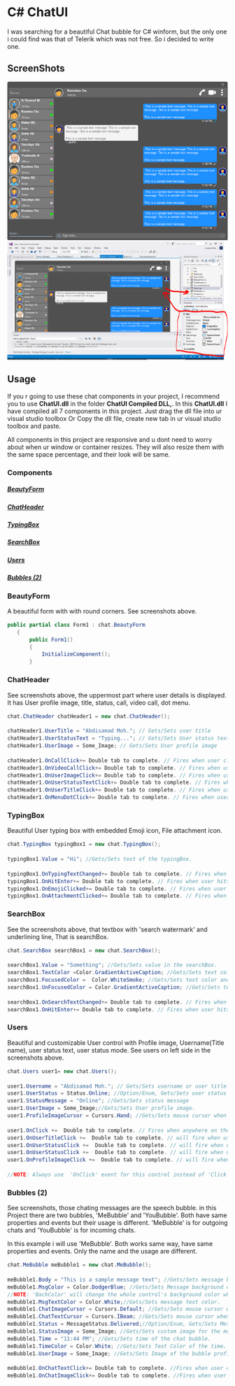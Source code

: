 # C# ChatUI

I was searching for a beautiful Chat bubble for C# winform, but the only one i could find was that of Telerik which was not free. So i decided to write one.

## ScreenShots

![Alt text](https://github.com/AbdisamadMoh/CSharp-ChatUI-Winforms/blob/master/Scr1.PNG?raw=true "")
![Alt text](https://github.com/AbdisamadMoh/CSharp-ChatUI-Winforms/blob/master/Scr2.PNG?raw=true "")


## Usage
If you r going to use these chat components in your project, I recommend you to use <b>ChatUI.dll</b> in the folder <b>ChatUI Compiled DLL,</b>. In this <b>ChatUI.dll</b> I have compiled all 7 components in this project.
Just drag the dll file into ur visual studio toolbox Or Copy the dll file, create new tab in ur visual studio toolbox and paste.

All components in this project are responsive and u dont need to worry about when ur window or container resizes. They will also resize them with the same space percentage, and their look will be same.



### Components
##### <a href="#BeautyForm">BeautyForm</a>
##### <a href="#ChatHeader">ChatHeader</a>
##### <a href="#TypingBox">TypingBox</a>
##### <a href="#SearchBox">SearchBox</a>
##### <a href="#Users">Users</a>
##### <a href="#Bubbles">Bubbles (2)</a>

### <div id="BeautyForm"> BeautyForm</div>
A beautiful form with with round corners. See screenshots above.
 ``` C#
public partial class Form1 : chat.BeautyForm
    {
        public Form1()
        {
            InitializeComponent();
        }
```
### <div id="#ChatHeader">ChatHeader</div>
See screenshots above, the uppermost part where user details is displayed. It has User profile image, title, status, call, video call, dot menu.

 ``` C#
chat.ChatHeader chatHeader1 = new chat.ChatHeader();

chatHeader1.UserTitle = "Abdisamad Moh."; // Gets/Sets user title
chatHeader1.UserStatusText = "Typing..."; // Gets/Sets User status text.
chatHeader1.UserImage = Some_Image; // Gets/Sets User profile image

chatHeader1.OnCallClick+= Double tab to complete. // Fires when user clicks  Call icon
chatHeader1.OnVideoCallClick+= Double tab to complete. // Fires when user clicks Video Call icon
chatHeader1.OnUserImageClick+= Double tab to complete. // Fires when user clicks  Profile Image
chatHeader1.OnUserStatusTextClick+= Double tab to complete. // Fires when user clicks User status Text
chatHeader1.OnUserTitleClick+= Double tab to complete. // Fires when user clicks User Title Text
chatHeader1.OnMenuDotClick+= Double tab to complete. // Fires when user clicks Dot menu

```

### <div id="#TypingBox">TypingBox</div>
Beautiful User typing box with embedded Emoji icon, File attachment icon.

 ``` C#
 chat.TypingBox typingBox1 = new chat.TypingBox();

typingBox1.Value = "Hi"; //Gets/Sets text of the typingBox.

typingBox1.OnTypingTextChanged+= Double tab to complete. // Fires when user writes something into the typingBox. This fires per character.
typingBox1.OnHitEnter+= Double tab to complete. // Fires when user hits ENTER key while the typingBox is focused. This fires before newline is created in the typingBox. SHIFT+ENTER will also create newline without firing this event.
typingBox1.OnEmojiClicked+= Double tab to complete. // Fires when user clicks Emoji icon in the typingBox.
typingBox1.OnAttachmentClicked+= Double tab to complete. // Fires when user clicks File attachment icon in the typingBox.

```

### <div id="#SearchBox">SearchBox</div>
See the screenshots above, that textbox with 'search watermark' and underlining line, That is  searchBox.

 ``` C#
chat.SearchBox searchBox1 = new chat.SearchBox();

searchBox1.Value = "Something"; //Gets/Sets value in the searchBox.
searchBox1.TextColor =Color.GradientActiveCaption; //Gets/Sets text color and the bottom line color of the searchBox.
searchBox1.FocusedColor =  Color.WhiteSmoke; //Gets/Sets text color and the bottom line color of the searchBox when it is focused.
searchBox1.UnFocusedColor = Color.GradientActiveCaption; //Gets/Sets text color and the bottom line color of the searchBox when it is not focused.

searchBox1.OnSearchTextChanged+= Double tab to complete. // Fires when user writes something into the typingBox. This fires per character.
searchBox1.OnHitEnter+= Double tab to complete. // Fires when user hits ENTER key while the searchBox is focused. 

```

### <div id="#Users">Users</div>
Beautiful and customizable User control with Profile image, Username(Title name), user status text, user status mode.
See users on left side in the screenshots above.
 ``` C#
chat.Users user1= new chat.Users();

user1.Username = "Abdisamad Moh."; // Gets/Sets username or user title.
user1.UserStatus = Status.Online; //Option/Enum, Gets/Sets user status mode. Online, Away, Offline. U can add more if u want.
user1.StatusMessage = "Online"; //Gets/Sets status message
user1.UserImage = Some_Image;//Gets/Sets User profile image.
user1.ProfileImageCursor = Cursors.Hand; //Gets/Sets mouse cursor when user hovers mouse pointer over userImage.

user1.OnClick +=  Double tab to complete. // Fires when anywhere on the user is clicked Including Username, statusText and StatusMode. However they will be excluded if u give them their own event.
user1.OnUserTitleClick +=  Double tab to complete. // will fire when user clicks Username/Title. In this case, user1.OnClick will not be fired when user clicks on Username/Title.
user1.OnUserStatusClick +=  Double tab to complete. // will fire when user clicks user status text. In this case, user1.OnClick will not be fired when user clicks on user status text..
user1.OnUserStatusClick +=  Double tab to complete. // will fire when user clicks user status mode icon. In this case, user1.OnClick will not be fired when user clicks on user status mode icon.
user1.OnProfileImageClick +=  Double tab to complete. // will fire when user clicks user profile image. In this case, user1.OnClick will not be fired when user clicks on user profile image.

//NOTE: Always use  'OnClick' event for this control instead of 'Click' event. 'OnClick' will take care of all other sub events. Double clicking this control on design time will generate 'Click' event instead of 'OnClick' event which is not recommended. In your Properties explorer find 'OnClick' event and double click to generate 'OnClick' event.

```

### <div id="#Bubbles">Bubbles (2)</div>
See screenshots, those chating messages are the speech bubble. in this Project there are two bubbles, 'MeBubble' and 'YouBubble'. Both have same properties and events but their usage is different. 'MeBubble' is for outgoing chats and 'YouBubble' is for incoming chats.

In this example i will use 'MeBubble'. Both works same way, have same properties and events. Only the name and the usage are different.

 ``` C#
chat.MeBubble meBubble1 = new chat.MeBubble();

meBubble1.Body = "This is a sample message text"; //Gets/Sets message body.
meBubble1.MsgColor = Color.DodgerBlue; //Gets/Sets Message background color. 
//NOTE: 'BackColor' will change the whole control's background color while 'MsgColor' will only change the message Body part.
meBubble1.MsgTextColor = Color.White;//Gets/Sets message text color.
meBubble1.ChatImageCursor = Cursors.Default; //Gets/Sets mouse cursor when it hovers over Bubble profile image.
meBubble1.ChatTextCursor = Cursors.IBeam; //Gets/Sets mouse cursor when it hovers over chat body.
meBubble1.Status = MessageStatus.Delivered;//Option/Enum, Gets/Sets Message status. This is the tick option. Options:  Sending, Sent, Delivered, Read,  Error,  None, Custom. where None will hide the tick option and Custom will give u option to put what u want.
meBubble1.StatusImage = Some_Image; //Gets/Sets custom image for the message status option, that is the tick option.
meBubble1.Time = "11:44 PM"; //Gets/Sets time of the chat bubble.
meBubble1.TimeColor = Color.White; //Gets/Sets Text Color of the time.
meBubble1.UserImage = Some_Image; //Gets/Sets Image of the bubble profile image.

meBubble1.OnChatTextClick+= Double tab to complete. //Fires when user clicks message body part.
meBubble1.OnChatImageClick+= Double tab to complete. //Fires when user clicks the Profile picture of the bubble..


```









